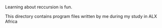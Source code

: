 Learning about reccursion is fun.
 
This directory contains program files written by me during my study in ALX Africa
